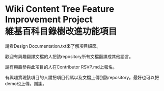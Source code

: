 # Wiki Content Tree Feature Improvement Project <br />維基百科目錄樹改進功能項目

請看Design Documentation.txt來了解項目細節。

歡迎有興趣翻譯文檔的人把該repository所有文檔翻譯成其他語言。

請有興趣參與此項目的人在Contributor RSVP.md上報名。

有興趣實現該項目的人請把項目代碼以及文檔上傳到該repository。最好也可以把demo也上傳。謝謝。
